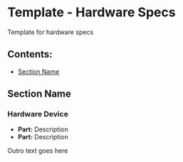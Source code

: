 <!-- ======================================== template-specs.md Start ======================================== -->


<!-- ------------------------------ Intro Start ------------------------------ -->

# Template - Hardware Specs

Template for hardware specs

<!-- ------------------------------ Intro End ------------------------------ -->


<!-- ------------------------------ Overview Start ------------------------------ -->

## Contents:

 - [Section Name](#Section-Name)

<!-- ------------------------------ Overview Start ------------------------------ -->


<!-- ------------------------------ Section Start ------------------------------ -->

## Section Name

### Hardware Device

* **Part:** Description
* **Part:** Description

<!-- ------------------------------ Section End ------------------------------ -->


<!-- ------------------------------ Outro Start ------------------------------ -->

Outro text goes here

<!-- ------------------------------ Outro End ------------------------------ -->


<!-- ======================================== template-specs.md End ======================================== -->
